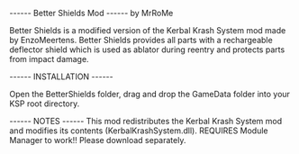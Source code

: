 ------ Better Shields Mod ------ by MrRoMe

Better Shields is a modified version of the Kerbal Krash System mod made by EnzoMeertens. Better Shields provides all parts with a rechargeable deflector shield which is used as ablator during reentry and protects parts from impact damage. 

------ INSTALLATION ------

Open the BetterShields folder, drag and drop the GameData folder into your KSP root directory. 

------ NOTES ------
This mod redistributes the Kerbal Krash System mod and modifies its contents (KerbalKrashSystem.dll).
REQUIRES Module Manager to work!! Please download separately. 
